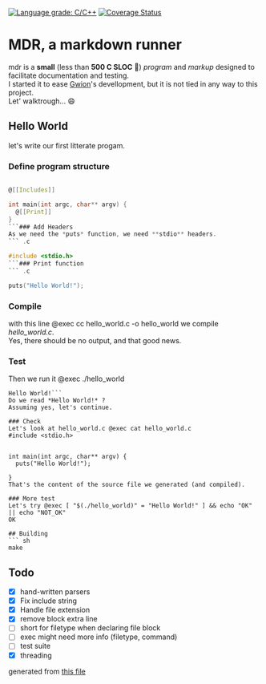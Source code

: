 [![Language grade: C/C++](https://img.shields.io/lgtm/grade/cpp/g/fennecdjay/mdr.svg?logo=lgtm&logoWidth=18)](https://lgtm.com/projects/g/fennecdjay/mdr/context:cpp)
[![Coverage Status](https://coveralls.io/repos/github/fennecdjay/mdr/badge.svg)](https://coveralls.io/github/fennecdjay/mdr)
# MDR, a markdown runner

mdr is a **small** (less than **500 C SLOC** :champagne:) *program* and *markup*
designed to facilitate documentation and testing.  
I started it to ease [Gwion](https://github.com/fennecdjay/gwion)'s devellopment,
but it is not tied in any way to this project.  
Let' walktrough... :smile:
## Hello World
let's write our first litterate progam.

### Define program structure
``` .c

@[[Includes]]

int main(int argc, char** argv) {
  @[[Print]]
}
```### Add Headers
As we need the *puts* function, we need **stdio** headers.
``` .c

#include <stdio.h>
```### Print function
``` .c

puts("Hello World!");
```

### Compile
with this line @exec cc hello_world.c -o hello_world
we compile *hello_world.c*.  
Yes, there should be no output, and that good news.
### Test

Then we run it @exec ./hello_world
```
Hello World!```
Do we read *Hello World!* ?  
Assuming yes, let's continue.

### Check
Let's look at hello_world.c @exec cat hello_world.c
#include <stdio.h>


int main(int argc, char** argv) {
  puts("Hello World!");

}
That's the content of the source file we generated (and compiled).

### More test
Let's try @exec [ "$(./hello_world)" = "Hello World!" ] && echo "OK" || echo "NOT_OK"
OK

## Building
``` sh
make
```  

## Todo
  * [x] hand-written parsers
  * [x] Fix include string
  * [x] Handle file extension
  * [x] remove block extra line
  * [ ] short for filetype when declaring file block
  * [ ] exec might need more info (filetype, command)
  * [ ] test suite
  * [x] threading

generated from [this file](https://github.com/fennecdjay/mdr/blob/master/README.mdr)
